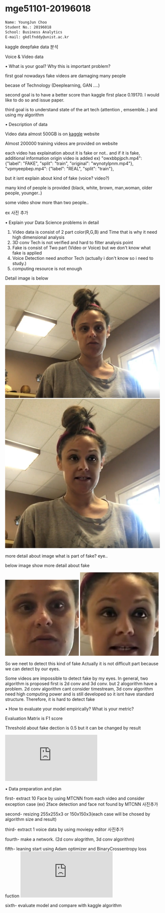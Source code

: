 # mge51101-20196018

```
Name: YoungJun Choo  
Student No.: 20196018  
School: Business Analytics  
E-mail: gkdlfnddy@unist.ac.kr  

```

kaggle deepfake data 분석 

Voice & Video data

• What is your goal? Why this is important problem?

first goal nowadays fake videos are damaging many people 

becase of Technology (Deeplearning, GAN ....)

second goal is to have a better score than kaggle first place 0.19170. I would like to do so and issue paper.

third goal is to understand state of the art tech (attention , emsemble..) and using my algorithm

• Description of data

Video data almost 500GB is on [kaggle](https://www.kaggle.com/c/deepfake-detection-challenge/data, "kaggle link") website 

Almost 200000 training videos are provided on website

each video has explaination about it is fake or not.. and if it is fake, additional information origin video is added
ex)
"owxbbpjpch.mp4": {"label": "FAKE", "split": "train", "original": "wynotylpnm.mp4"}, 
"vpmyeepbep.mp4": {"label": "REAL", "split": "train"},

but it isnt explain about kind of fake (voice? video?)

many kind of people is provided (black, white, brown, man,woman, older people, younger..)

some video show more than two people..

ex 사진 추가

• Explain your Data Science problems in detail

1. Video data is consist of 2 part color(R,G,B) and Time that is why it need high dimensional analysis
2. 3D conv Tech is not verified and hard to filter analysis point
3. Fake is consist of Two part (Video or Voice) but we don't know what fake is applied
4. Voice Detection need anothor Tech (actually i don't know so i need to study.)
5. computing resource is not enough 

Detail image is below 

![realimage](deepfakedetection/sample/real.jpg)
![fakeimage](deepfakedetection/sample/fake.jpg)

more detail about image 
what is part of fake? eye.. 

below image show more detail about fake

![realdetailimage](deepfakedetection/sample/realdetail.jpg)
![fakedetailimage](deepfakedetection/sample/fakedetail.jpg)

So we neet to detect this kind of fake 
Actually it is not difficult part because we can detect by our eyes.

Some videos are impossible to detect fake by my eyes. In general, two algorithm is proposed first is 2d conv and 3d conv. but 2 alogorithm have a problem. 2d conv algorithm cant consider timestream, 3d conv algorithm need high computing power and is still developed so it isnt have standard structure. Therefore, it is hard to detect fake 



• How to evaluate your model empirically? What is your metric?

Evaluation Matrix is F1 score 

Threshold about fake dection is 0.5 but it can be changed by result

![equation](https://latex.codecogs.com/gif.latex?F1%20score%20%3D%202%5Ctimes%20%5Cfrac%7BPrecision%5Ctimes%20Recall%7D%7BPrecision&plus;%20Recall%7D)




•  Data preparation and plan

first- extract 10 Face by using MTCNN from each video and consider exception case (ex) 2face detection and face not found by MTCNN
사진추가

second- resizing 255x255x3 or 150x150x3(each case will be chosed by algorithm size and result)

third- extract 1 voice data by using moviepy editor
사진추가

fourth- make a network. (2d conv alogrithm, 3d conv algorithm)

fifth- leaning start using Adam optimizer and BinaryCrossentropy loss fuction
![equation](https://latex.codecogs.com/gif.latex?-%5Cfrac%7B1%7D%7BN%7D%5Csum_%7Bi%3D1%7D%5EN%20%5By_i%20%5Clog%28%5Chat%7By%7D_i%29&plus;%281-y_i%29%20%5Clog%281-%5Chat%7By%7D_i%29%5D)


sixth- evaluate model and compare with kaggle algorithm 


